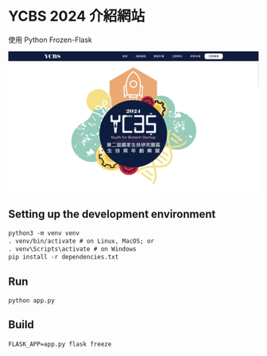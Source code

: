 # YCBS 2024 介紹網站

使用 Python Frozen-Flask

![main page](docs/main_page.png)

## Setting up the development environment 

```
python3 -m venv venv
. venv/bin/activate # on Linux, MacOS; or
. venv\Scripts\activate # on Windows
pip install -r dependencies.txt
```

## Run

```
python app.py
```

## Build

```
FLASK_APP=app.py flask freeze
```
